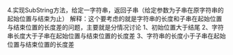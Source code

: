 4.实现SubString方法，给定一字符串，返回子串（给定参数为子串在原字符串的起始位置与结束为止）
解释：这个要考虑的就是字符串的长度和子串在起始位置与结束位置的长度差的问题，主要就是分情况讨论
1、初始位置大于结尾
2、字符串长度大于子串在起始位置与结束位置的长度差
3、字符串的长度小于子串在起始位置与结束位置的长度差
